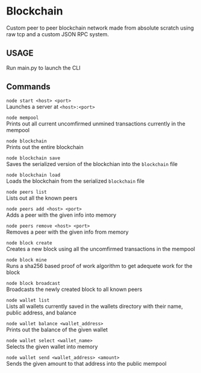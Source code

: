 # Blockchain
Custom peer to peer blockchain network made from absolute scratch using raw tcp and a custom JSON RPC system.

## USAGE
Run main.py to launch the CLI

## Commands
`node start <host> <port>`<br>
Launches a server at `<host>:<port>`

`node mempool`<br>
Prints out all current uncomfirmed unmined transactions currently in the mempool

`node blockchain`<br>
Prints out the entire blockchain

`node blockchain save`<br>
Saves the serialized version of the blockchian into the `blockchain` file

`node blockchain load`<br>
Loads the blockchain from the serialized `blockchain` file

`node peers list`<br>
Lists out all the known peers

`node peers add <host> <port>`<br>
Adds a peer with the given info into memory

`node peers remove <host> <port>`<br>
Removes a peer with the given info from memory

`node block create`<br>
Creates a new block using all the uncomfirmed transactions in the mempool

`node block mine`<br>
Runs a sha256 based proof of work algorithm to get adequete work for the block

`node block broadcast`<br>
Broadcasts the newly created block to all known peers

`node wallet list`<br>
Lists all wallets currently saved in the wallets directory with their name, public address, and balance

`node wallet balance <wallet_address>`<br>
Prints out the balance of the given wallet

`node wallet select <wallet_name>`<br>
Selects the given wallet into memory

`node wallet send <wallet_address> <amount>`<br>
Sends the given amount to that address into the public mempool
